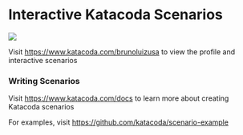 # Interactive Katacoda Scenarios

[![](http://shields.katacoda.com/katacoda/brunoluizusa/count.svg)](https://www.katacoda.com/brunoluizusa "Get your profile on Katacoda.com")

Visit https://www.katacoda.com/brunoluizusa to view the profile and interactive scenarios

### Writing Scenarios
Visit https://www.katacoda.com/docs to learn more about creating Katacoda scenarios

For examples, visit https://github.com/katacoda/scenario-example
